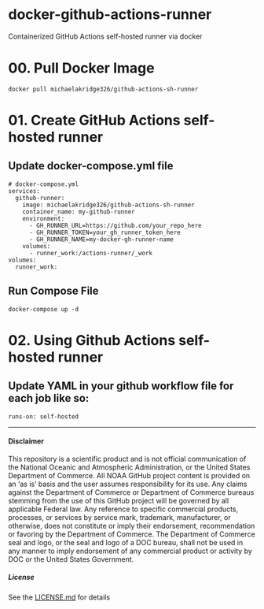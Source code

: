 # docker-github-actions-runner
Containerized GitHub Actions self-hosted runner via docker
# 00. Pull Docker Image
```
docker pull michaelakridge326/github-actions-sh-runner
```
# 01. Create GitHub Actions self-hosted runner
## Update docker-compose.yml file
```
# docker-compose.yml
services:
  github-runner:
    image: michaelakridge326/github-actions-sh-runner
    container_name: my-github-runner
    environment:
      - GH_RUNNER_URL=https://github.com/your_repo_here
      - GH_RUNNER_TOKEN=your_gh_runner_token_here
      - GH_RUNNER_NAME=my-docker-gh-runner-name
    volumes:
      - runner_work:/actions-runner/_work
volumes:
  runner_work:
```
## Run Compose File
```
docker-compose up -d
```

# 02. Using Github Actions self-hosted runner
## Update YAML in your github workflow file for each job like so:
```
runs-on: self-hosted
```
----------
#### Disclaimer
This repository is a scientific product and is not official communication of the National Oceanic and Atmospheric Administration, or the United States Department of Commerce. All NOAA GitHub project content is provided on an ‘as is’ basis and the user assumes responsibility for its use. Any claims against the Department of Commerce or Department of Commerce bureaus stemming from the use of this GitHub project will be governed by all applicable Federal law. Any reference to specific commercial products, processes, or services by service mark, trademark, manufacturer, or otherwise, does not constitute or imply their endorsement, recommendation or favoring by the Department of Commerce. The Department of Commerce seal and logo, or the seal and logo of a DOC bureau, shall not be used in any manner to imply endorsement of any commercial product or activity by DOC or the United States Government.

##### License
See the [LICENSE.md](./LICENSE.md) for details
